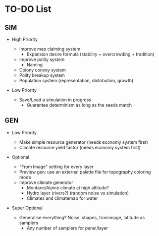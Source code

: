 # TO-DO List

## SIM

- High Priority
  - Improve map claiming system
    - Expansion desire formula (stability + overcrowding + tradition)
  - Improve polity system
    - Naming
  - Colony convoy system
  - Polity breakup system
  - Population system (representation, distribution, growth)

- Low Priority
  - Save/Load a simulation in progress
    - Guarantee determinism as long as the seeds match

## GEN

- Low Priority
  - Make simple resource generator (needs economy system first)
  - Climate resource yield factor (needs economy system first)

- Optional
  - "From Image" setting for every layer
  - Preview gen: use an external palette file for topography coloring mode
  - Improve climate generator
    - Montane/Alpine climate at high altitude?
    - Hydro layer (rivers?) (random noise vs simulation)
    - Climates and climatemap for water

- Super Optional
  - Generalise everything? Noise, shapes, fromimage, latitude as samplers
    - Any number of samplers for panel/layer
